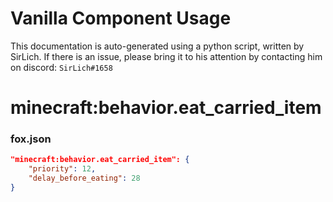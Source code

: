 # Vanilla Component Usage
This documentation is auto-generated using a python script, written by SirLich. If there is an issue, please bring it to his attention by contacting him on discord: `SirLich#1658`

# minecraft:behavior.eat_carried_item
### fox.json
```JSON
"minecraft:behavior.eat_carried_item": {
    "priority": 12,
    "delay_before_eating": 28
}
```


